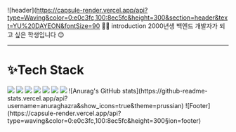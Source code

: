![header](https://capsule-render.vercel.app/api?type=Waving&color=0:e0c3fc,100:8ec5fc&height=300&section=header&text=YU%20DAYEON&fontSize=90
️👩‍💻 introduction
2000년생 백엔드  개발자가 되고 싶은 학생입니다 😊
***
<h1>✨Tech Stack</h1>
<img src="https://img.shields.io/badge/JAVA-007396?style=for-the-badge&logo=java&logoColor=white">
<img src="https://img.shields.io/badge/python-3776AB?style=for-the-badge&logo=python&logoColor=white"> 
<img src="https://img.shields.io/badge/vue.js-4FC08D?style=for-the-badge&logo=vue.js&logoColor=white">
<img src="https://img.shields.io/badge/Spring-6DB33F?style=for-the-badge&logo=Spring&logoColor=white">
<img src="https://img.shields.io/badge/oracle-F80000?style=for-the-badge&logo=oracle&logoColor=white">
<img src="https://img.shields.io/badge/mariaDB-003545?style=for-the-badge&logo=mariaDB&logoColor=white">
<img src="https://img.shields.io/badge/vue.js-4FC08D?style=for-the-badge&logo=vue.js&logoColor=white">
![Anurag's GitHub stats](https://github-readme-stats.vercel.app/api?username=anuraghazra&show_icons=true&theme=prussian)
![Footer](https://capsule-render.vercel.app/api?type=waving&color=0:e0c3fc,100:8ec5fc&height=300&section=footer)

